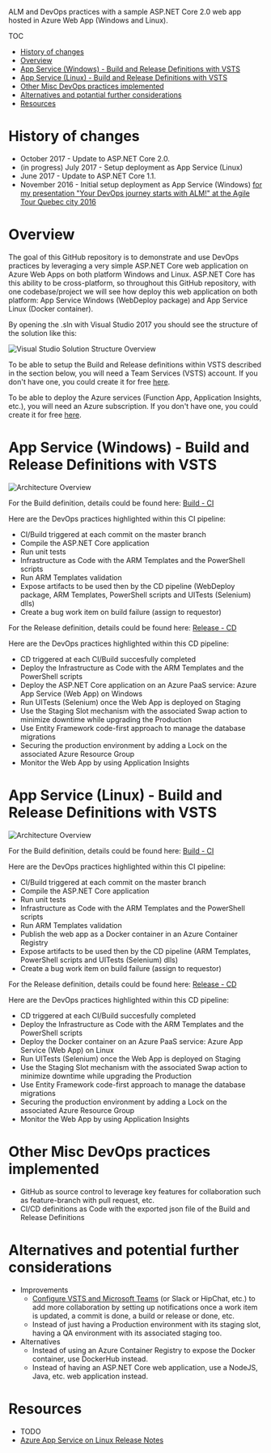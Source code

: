 ALM and DevOps practices with a sample ASP.NET Core 2.0 web app hosted in Azure Web App (Windows and Linux).

TOC

- [History of changes](#history-of-changes)
- [Overview](#overview)
- [App Service (Windows) - Build and Release Definitions with VSTS](#app-service-windows---build-and-release-definitions-with-vsts)
- [App Service (Linux) - Build and Release Definitions with VSTS](#app-service-linux---build-and-release-definitions-with-vsts)
- [Other Misc DevOps practices implemented](#other-misc-devops-practices-implemented)
- [Alternatives and potantial further considerations](#alternatives-and-potantial-further-considerations)
- [Resources](#resources)

# History of changes

- October 2017 - Update to ASP.NET Core 2.0.
- (in progress) July 2017 - Setup deployment as App Service (Linux)
- June 2017 - Update to ASP.NET Core 1.1.
- November 2016 - Initial setup deployment as App Service (Windows) [for my presentation "Your DevOps journey starts with ALM!" at the Agile Tour Quebec city 2016](http://aka.ms/mabenoit-atq2016)

# Overview

The goal of this GitHub repository is to demonstrate and use DevOps practices by leveraging a very simple ASP.NET Core web application on Azure Web Apps on both platform Windows and Linux. ASP.NET Core has this ability to be cross-platform, so throughout this GitHub repository, with one codebase/project we will see how deploy this web application on both platform: App Service Windows (WebDeploy package) and App Service Linux (Docker container).

By opening the .sln with Visual Studio 2017 you should see the structure of the solution like this:

![Visual Studio Solution Structure Overview](/docs/imgs/Visual-Studio-Solution-Structure-Overview.PNG)

To be able to setup the Build and Release definitions within VSTS described in the section below, you will need a Team Services (VSTS) account. If you don't have one, you could create it for free [here](https://www.visualstudio.com/team-services/).

To be able to deploy  the Azure services (Function App, Application Insights, etc.), you will need an Azure subscription. If you don't have one, you could create it for free [here](https://azure.microsoft.com/fr-ca/free/).

# App Service (Windows) - Build and Release Definitions with VSTS

![Architecture Overview](/docs/imgs/Process-Overview-Windows.PNG)

For the Build definition, details could be found here: [Build - CI](/docs/AspDotNetCore-AppServiceWindows-CI.md)

Here are the DevOps practices highlighted within this CI pipeline:
- CI/Build triggered at each commit on the master branch
- Compile the ASP.NET Core application
- Run unit tests
- Infrastructure as Code with the ARM Templates and the PowerShell scripts
- Run ARM Templates validation
- Expose artifacts to be used then by the CD pipeline (WebDeploy package, ARM Templates, PowerShell scripts and UITests (Selenium) dlls)
- Create a bug work item on build failure (assign to requestor)

For the Release definition, details could be found here: [Release - CD](/docs/AspDotNetCore-AppServiceWindows-CD.md)

Here are the DevOps practices highlighted within this CD pipeline:
- CD triggered at each CI/Build succesfully completed
- Deploy the Infrastructure as Code with the ARM Templates and the PowerShell scripts
- Deploy the ASP.NET Core application on an Azure PaaS service: Azure App Service (Web App) on Windows
- Run UITests (Selenium) once the Web App is deployed on Staging
- Use the Staging Slot mechanism with the associated Swap action to minimize downtime while upgrading the Production
- Use Entity Framework code-first approach to manage the database migrations
- Securing the production environment by adding a Lock on the associated Azure Resource Group
- Monitor the Web App by using Application Insights

# App Service (Linux) - Build and Release Definitions with VSTS

![Architecture Overview](/docs/imgs/Process-Overview-Linux.PNG)

For the Build definition, details could be found here: [Build - CI](/docs/AspDotNetCore-AppServiceLinux-CI.md)

Here are the DevOps practices highlighted within this CI pipeline:
- CI/Build triggered at each commit on the master branch
- Compile the ASP.NET Core application
- Run unit tests
- Infrastructure as Code with the ARM Templates and the PowerShell scripts
- Run ARM Templates validation
- Publish the web app as a Docker container in an Azure Container Registry
- Expose artifacts to be used then by the CD pipeline (ARM Templates, PowerShell scripts and UITests (Selenium) dlls)
- Create a bug work item on build failure (assign to requestor)

For the Release definition, details could be found here: [Release - CD](/docs/AspDotNetCore-AppServiceLinux-CD.md)

Here are the DevOps practices highlighted within this CD pipeline:
- CD triggered at each CI/Build succesfully completed
- Deploy the Infrastructure as Code with the ARM Templates and the PowerShell scripts
- Deploy the Docker container on an Azure PaaS service: Azure App Service (Web App) on Linux
- Run UITests (Selenium) once the Web App is deployed on Staging
- Use the Staging Slot mechanism with the associated Swap action to minimize downtime while upgrading the Production
- Use Entity Framework code-first approach to manage the database migrations
- Securing the production environment by adding a Lock on the associated Azure Resource Group
- Monitor the Web App by using Application Insights

# Other Misc DevOps practices implemented

- GitHub as source control to leverage key features for collaboration such as feature-branch with pull request, etc.
- CI/CD definitions as Code with the exported json file of the Build and Release Definitions

# Alternatives and potential further considerations

- Improvements
    - [Configure VSTS and Microsoft Teams](https://almvm.azurewebsites.net/labs/vsts/teams/) (or Slack or HipChat, etc.) to add more collaboration by setting up notifications once a work item is updated, a commit is done, a build or release or done, etc.
    - Instead of just having a Production environment with its staging slot, having a QA environment with its associated staging too.
- Alternatives
    - Instead of using an Azure Container Registry to expose the Docker container, use DockerHub instead.
    - Instead of having an ASP.NET Core web application, use a NodeJS, Java, etc. web application instead.

# Resources

- TODO
- [Azure App Service on Linux Release Notes](https://github.com/Azure-App-Service/ReleaseNotes/blob/master/README.md)